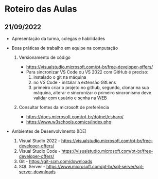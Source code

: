 # Roteiro das Aulas

## 21/09/2022

- Apresentação da turma, colegas e habilidades
- Boas práticas de trabalho em equipe na computação
    1) Versionamento de código
        - https://visualstudio.microsoft.com/pt-br/free-developer-offers/
        - Para sincronizar VS Code ou VS 2022 com GitHub é preciso:
            1) instalado o git na máquina
            2) no VS Code - instalar a extensão GitLens
            3) primeiro criar o projeto no github, segundo, clonar na sua máquina, alterar e sincronizar
                o primeiro sincronismo deve validar com usuário e senha na WEB

    2) Consultar fontes da microsoft de preferência
        - https://docs.microsoft.com/pt-br/dotnet/csharp/
        - https://www.w3schools.com/cs/index.php

- Ambientes de Desenvolvimento (IDE)
    1) Visual Studio 2022 - https://visualstudio.microsoft.com/pt-br/free-developer-offers/
    2) Visual Studio Code - https://visualstudio.microsoft.com/pt-br/free-developer-offers/
    3) Git - https://git-scm.com/downloads
    4) SQL Server - https://www.microsoft.com/pt-br/sql-server/sql-server-downloads


